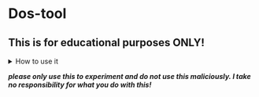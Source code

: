 # Dos-tool
## This is for educational purposes ONLY!

<details>
<summary>
  How to use it
</summary>
  
  ## How to run an attack
  - Open the .jar file
  - A GUI should appear
  - Enter the IP, PORT, Number of Virtual Threads and the Time out in seconds 
  - Click attack
  - Then you should see the ping of the target IP
  - Once the IP goes down it should tell you.
  
  ## How to make it more potent
  - Increase the number of Threads, if you go to highe to may crash.
  - Get a Better Bandwidth connection or network card.
  
  
</details>

***please only use this to experiment and do not use this maliciously. I take no responsibility for what you do with this!***

